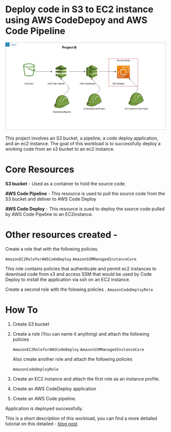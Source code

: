 # Deploy code in S3 to EC2 instance using AWS CodeDepoy and AWS Code Pipeline

![Deploy code in S3 to EC2 instance using AWS CodeDepoy and AWS Code Pipeline](https://github.com/blackxavier/code-deploy-test/blob/main/code-deploy.jpg "Deploy code in S3 to EC2 instance using AWS CodeDepoy and AWS Code Pipeline")

This project involves an S3 bucket, a pipeline, a code deploy application, and an ec2 instance. The goal of this workload is to successfully deploy a working code from an s3 bucket to an ec2 instance. 

# Core Resources 
 __S3 bucket__ - Used as a container to hold the source code. 

 __AWS Code Pipeline__ - This resource is used to pull the source code from the S3 bucket and deliver to AWS Code Deploy

 __AWS Code Deploy__ - This resource is sued to deploy the source code pulled by AWS Code Pipeline to an EC2instance. 
 

# Other resources created - 

Create a role that with the following policies.

``` AmazonEC2RoleforAWSCodeDeploy ```
``` AmazonSSMManagedInstanceCore ```

 This role contains policies that authenticate and permit ec2 instances to download code from s3 and access SSM that would be used by Code Deploy to install the application via ssh on an EC2 instance. 

Create a second role with the folowing policies . 
```` AmazonCodeDeployRole ````



# How To

1. Create S3 bucket
 2. Create a role (You can name it anything) and attach the following policies

     ```` AmazonEC2RoleforAWSCodeDeploy ````
        ```` AmazonSSMManagedInstanceCore ````

    Also create another role and attach the following policies

      ```` AmazonCodeDeployRole ````
3. Create an EC2 instance and attach the first role as an instance profile. 

4. Create an AWS CodeDeploy application
5. Create an AWS Code pipeline. 

Application is deployed successfully. 

 This is a short description of this workload,  you can find a more detialed tutorial on this detailed - [blog post](https://medium.com/@GeorgeBaidooJr/ci-cd-pipeline-deploy-a-simple-application-to-an-aws-ec2-instance-via-codedeploy-9fe0fb8f7130 )


